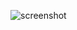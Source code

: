 ![screenshot](https://user-images.githubusercontent.com/103949296/216640682-61e61938-2c15-4689-b3bd-e7dd8c3e3d3c.png)
